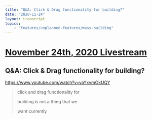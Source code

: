 ```yaml
---
title: "Q&A: Click & Drag functionality for building?"
date: "2020-11-24"
layout: transcript
topics:
    - "features/unplanned-features/mass-building"
---
```

# [November 24th, 2020 Livestream](../2020-11-24.md)
## Q&A: Click & Drag functionality for building?
https://www.youtube.com/watch?v=vaYxvmOkUQY
> click and drag functionality for
> 
> building is not a thing that we
> 
> want currently
> 
